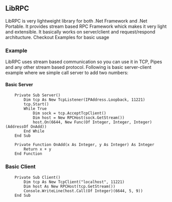 ## LibRPC

LibRPC is very lightweight library for both .Net Framework and .Net Portable.
It provides stream based RPC Framework whick makes it very light and extensible.
It basically works on server/client and request/respond architucture.
Checkout Examples for basic usage

### Example

LibRPC uses stream based communication so you can use it in TCP, Pipes and any
other stream based protocol. Following is basic server-client example where
we simple call server to add two numbers:

#### Basic Server

```vb.net
	Private Sub Server()
		Dim tcp As New TcpListener(IPAddress.Loopback, 11221)
		tcp.Start()
		While True
			Dim sock = tcp.AcceptTcpClient()
			Dim host = New RPCHost(sock.GetStream())
			host.On(6644, New Func(Of Integer, Integer, Integer)(AddressOf OnAdd))
		End While
	End Sub

	Private Function OnAdd(x As Integer, y As Integer) As Integer
		Return x + y
	End Function
```

### Basic Client

```vb.net
	Private Sub Client()
		Dim tcp As New TcpClient("localhost", 11221)
		Dim host As New RPCHost(tcp.GetStream())
		Console.WriteLine(host.Call(Of Integer)(6644, 5, 9))
	End Sub
```
